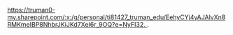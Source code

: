 [https://truman0-my.sharepoint.com/:x:/g/personal/ti81427_truman_edu/EehyCYj4yAJAlvXn8RMKmeIBP8NhbrJKiJKd7XeI6r_9OQ?e=NyFI32. 
](https://app.powerbi.com/groups/me/reports/e363603d-9fae-43e0-a43c-7990f35353ad?ctid=e67cf741-63ca-444f-b1a7-e66daff5b6a9&pbi_source=linkShare).
